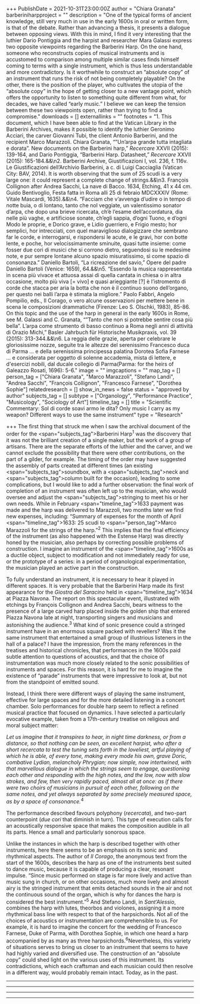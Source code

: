 +++
PublishDate = 2021-10-31T23:00:00Z
author = "Chiara Granata"
barberiniharpproject = ""
description = "One of the typical forms of ancient knowledge, still very much in use in the early 1600s in oral or written form, is that of the debate. Rather than advancing a thesis, it presents a dialogue between opposing views. With this in mind, I find it very interesting that the luthier Dario Pontiggia and the harpist and researcher Mara Galassi express two opposite viewpoints regarding the Barberini Harp. On the one hand, someone who reconstructs copies of musical instruments and is accustomed to comparison among multiple similar cases finds himself coming to terms with a single instrument, which is thus less understandable and more contradictory. Is it worthwhile to construct an “absolute copy” of an instrument that runs the risk of not being completely playable? On the other, there is the position of the player, who cultivates the utopia of the “absolute copy” in the hope of getting closer to a new vantage point, which offers the opportunity to listen to something quite different from what, for decades, we have called “early music.” I believe we can keep the tension between these two viewpoints open, rather than trying to find a compromise."
downloads = []
externallinks = ""
footnotes = "1. This document, which I have been able to find at the Vatican Library in the Barberini Archives, makes it possible to identify the luthier Geronimo Acciari, the carver Giovanni Tubi, the client Antonio Barberini, and the recipient Marco Marazzoli. Chiara Granata, “”Un’arpa grande tutta intagliata e dorata”. New documents on the Barberini harp,” <i>Recercare</i> XXVII (2015): 139-164, and Dario Pontiggia, “Barberini Harp. Datasheet,” <i>Recercare</i> XXVII (2015): 165-184.&&\n2. Barberini Archive, Giustificazioni I, vol. 236, f. 116v. Le Giustificazioni dell’Archivio Barberini, a c. di Luigi Cacciaglia (Vatican City: BAV, 2014). It is worth observing that the sum of 25 scudi is a very large one: it could represent a complete change of strings.&&\n3. François Collignon after Andrea Sacchi, La nave di Bacco. 1634, Etching, 41 x 44 cm. Guido Bentivoglio, Festa fatta in Roma alli 25 di febraio MDCXXXIV (Rome: Vitale Mascardi, 1635).&&\n4. “Facciam che v’avvenga d’udire o in tempo di notte buia, o di lontano, tanto che nol veggiate, un valentissimo sonator d’arpa, che dopo una brieve ricercata, ch’è l’esame dell’accordatura, dia nelle più vaghe, e artificiose sonate, ch’egli sappia, d’ogni Tuono, e d’ogni Modo le proprie, e Dorico grave, e Lidio guerriero, e Frigio mesto; hor semplici, hor intrecciati, con quel maraviglioso dialogizzare che sembrano far le corde, e interrogarsi, e rispondersi le acute, e le gravi, hor con botte lente, e poche, hor velocissimamente sminuite, quasi tutte insieme: come fosser due cori di musici che si corrono dietro, seguendosi su le medesime note, e pur sempre lontane alcuno spazio misuratissimo, sì come spazio di consonanza.” Daniello Bartoli, “La ricreazione del savio,” Opere del padre Daniello Bartoli (Venice: 1659), 64.&&\n5. “Essendo la musica rappresentata in scena più vivace et attuosa assai di quella cantata in chiesa o in altra occasione, molto più viva [= vivo] e quasi arieggiante [?] è l’istromento di corde che stacca per aria la botta che non è il continuo suono dell’organo, per questo nei balli l’arpa è stimata la migliore.” Paolo Fabbri, Angelo Pompilio, eds., Il Corago, o vero alcune osservazioni per mettere bene in scena le composizioni drammatiche (Firenze: Leo S. Olschki, 1983), 85-86. On this topic and the use of the harp in general in the early 1600s in Rome, see M. Galassi and C. Granata, “”Tanto che non si potrebbe sentire cosa più bella”. L’arpa come strumento di basso continuo a Roma negli anni di attività di Orazio Michi,” Basler Jahrbuch für Historische Musikpraxis, vol. 39 (2015): 313-344.&&\n6. La reggia delle grazie, aperta per celebrare le gloriosissime nozze, seguite tra le altezze del serenissimo Francesco duca di Parma ... e della serenissima principessa palatina Dorotea Sofia Farnese ... e considerata per oggetto di solenne accademia, mista di lettere, e d'esercizi nobili, dal ducale collegio di Parma(Parma: for the heirs of Galeazzo Rosati, 1696): 5-6."
image = ""
imgcaptions = ""
map_tag = []
person_tag = ["Chiara Granata", "Marco Marazzoli", "Stefano Landi", "Andrea Sacchi", "François Collignon", "Francesco Farnese", "Dorothea Sophie"]
relatedresearch = []
show_in_news = false
status = "approved by author"
subjects_tag = []
subtype = ["Organology", "Performance Practice", "Musicology", "Sociology of Art"]
timeline_tag = []
title = "Scientific Commentary: Sol di corde soavi armo le dita? Only music I carry as my weapon?   Different ways to use the same instrument"
type = "Research"

+++
The first thing that struck me when I saw the archival document of the order for the <span="subjects_tag">Barberini Harp</span><sup>1</sup> was the discovery that it was not the brilliant creation of a single maker, but the work of a group of artisans. There are the separate efforts of the luthier and the carver, and we cannot exclude the possibility that there were other contributions, on the part of a gilder, for example. The timing of the order may have suggested the assembly of parts created at different times (an existing <span="subjects_tag">soundbox</span>, with a <span="subjects_tag">neck</span> and <span="subjects_tag">column</span> built for the occasion), leading to some complications, but I would like to add a further observation: the final work of completion of an instrument was often left up to the musician, who would oversee and adjust the <span="subjects_tag">stringing</span> to meet his or her own needs. While in February <span="timeline_tag">1633</span> payment was made and the harp was delivered to Marazzoli, two months later we find new expenses, including: “Summary of expenses for the month of April <span="timeline_tag">1633</span>: 25 scudi to <span="person_tag">Marco Marazzoli</span> for the strings of the harp.”<sup>2</sup> This implies that the final efficiency of the instrument (as also happened with the Estense Harp) was directly honed by the musician, also perhaps by correcting possible problems of construction. I imagine an instrument of the <span="timeline_tag">1600s</span> as a ductile object, subject to modification and not immediately ready for use, or the prototype of a series: in a period of organological experimentation, the musician played an active part in the construction.

To fully understand an instrument, it is necessary to hear it played in different spaces. It is very probable that the Barberini Harp made its first appearance for the _Giostra del Saracino_ held in <span="timeline_tag">1634</span> at Piazza Navona. The report on this spectacular event, illustrated with etchings by François Collignon and Andrea Sacchi, bears witness to the presence of a large carved harp placed inside the golden ship that entered Piazza Navona late at night, transporting singers and musicians and astonishing the audience.<sup>3</sup> What kind of sonic presence could a stringed instrument have in an enormous square packed with revellers? Was it the same instrument that entertained a small group of illustrious listeners in the hall of a palace? I have the impression, from the many references in the treatises and historical chronicles, that performances in the 1600s paid subtle attention to questions of acoustics, and that the choice of instrumentation was much more closely related to the sonic possibilities of instruments and spaces. For this reason, it is hard for me to imagine the existence of “parade” instruments that were impressive to look at, but not from the standpoint of emitted sound.

Instead, I think there were different ways of playing the same instrument, effective for large spaces and for the more detailed listening in a concert chamber. Solo performances for double harp seem to reflect a refined musical practice that focused on dynamics. I have selected a particularly evocative example, taken from a 17th-century treatise on religious and moral subject matter:

_<tab>Let us imagine that it transpires to hear, in night time darkness, or from a <tab>distance, so that nothing can be seen, an excellent harpist, who after a short <tab>recercata to test the tuning sets forth in the loveliest, artful playing of which he is <tab>able, of every tone, making every mode his own, grave Doric, combative Lydian, <tab>melancholy Phrygian; now simple, now intertwined, with that marvellous dialogue <tab>in which the strings seem to engage, questioning each other and responding with <tab>the high notes, and the low, now with slow strokes, and few, then very rapidly <tab>paced, almost all at once: as if there were two choirs of musicians in pursuit of <tab>each other, following on the same notes, and yet always separated by some <tab>precisely measured space, as by a space of consonance._<sup>4</sup>

The performance described favours polyphony (_recercata_), and two-part counterpoint (_due cori_ that diminish in turn). This type of execution calls for an acoustically responsive space that makes the composition audible in all its parts. Hence a small and particularly sonorous space.

Unlike the instances in which the harp is described together with other instruments, here there seems to be an emphasis on its sonic and rhythmical aspects. The author of _Il Corago_, the anonymous text from the start of the 1600s, describes the harp as one of the instruments best suited to dance music, because it is capable of producing a clear, resonant impulse. “Since music performed on stage is far more lively and active than music sung in church, or on other occasions, much more lively and almost airy is the stringed instrument that emits detached sounds in the air and not the continuous sound of the organ, which is why for dances the harp is considered the best instrument.”<sup>5</sup> And Stefano Landi, in _Sant’Alessio_, combines the harp with lutes, theorbos and violones, assigning it a more rhythmical bass line with respect to that of the harpsichords. Not all of the choices of acoustics or instrumentation are comprehensible to us. For example, it is hard to imagine the concert for the wedding of Francesco Farnese, Duke of Parma, with Dorothea Sophie, in which one heard a harp accompanied by as many as three harpsichords.<sup>6</sup>Nevertheless, this variety of situations serves to bring us closer to an instrument that seems to have had highly varied and diversified use. The construction of an “absolute copy” could shed light on the various uses of this instrument. Its contradictions, which each craftsman and each musician could then resolve in a different way, would probably remain intact. Today, as in the past.

***

***

***

***